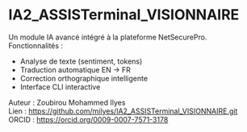 # IA2_ASSISTerminal_VISIONNAIRE

Un module IA avancé intégré à la plateforme NetSecurePro.  
Fonctionnalités :  
- Analyse de texte (sentiment, tokens)  
- Traduction automatique EN -> FR  
- Correction orthographique intelligente  
- Interface CLI interactive  

Auteur : Zoubirou Mohammed Ilyes  
Lien : https://github.com/milyes/IA2_ASSISTerminal_VISIONNAIRE.git  
ORCID : https://orcid.org/0009-0007-7571-3178
